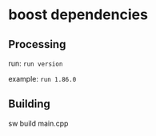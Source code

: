 # boost dependencies

## Processing

run: `run version`

example: `run 1.86.0`

## Building

sw build main.cpp
